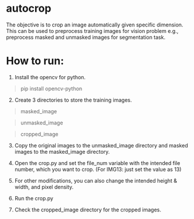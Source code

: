 # autocrop
The objective is to crop an image automatically given specific dimension. This can be used to preprocess training images for vision problem e.g., preprocess masked and unmasked images for segmentation task. 

# How to run:
1. Install the opencv for python.

> pip install opencv-python

2. Create 3 directories to store the training images. 

> masked_image

> unmasked_image

> cropped_image

3. Copy the original images to the unmasked_image directory and masked images to the masked_image directory.

4. Open the crop.py and set the file_num variable with the intended file number, which you want to crop. (For IMG13: just set the value as 13)

5. For other modifications, you can also change the intended height & width, and pixel density. 

6. Run the crop.py

7. Check the cropped_image directory for the cropped images.

